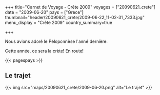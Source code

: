 +++
title="Carnet de Voyage - Crête 2009"
voyages = ["20090621_crete"]
date = "2009-06-20"
pays = ["Grece"]
thumbnail="header/20090621_crete/2009-06-22_11-02-31_7333.jpg"
menu_display = "Crête 2009"
country_summary=true


+++


Nous avions adoré le Péloponnèse l'anné dernière.

Cette année, ce sera la crète!  En route!

{{< pagespays >}}

## Le trajet
{{< img src="maps/20090621_crete/2009-06-20.png" alt="Le trajet" >}}

